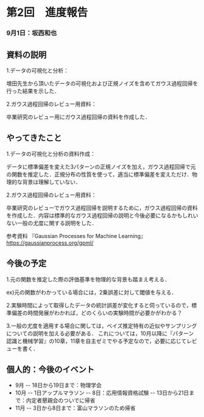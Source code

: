 # 第2回　進度報告
### 9月1日：坂西和也
## 資料の説明
1.データの可視化と分析：

増田先生から頂いたデータの可視化および正規ノイズを含めてガウス過程回帰を行った結果を示した．

2.ガウス過程回帰のレビュー用資料：

卒業研究のレビュー用にガウス過程回帰の資料を作成した．

## やってきたこと
1.データの可視化と分析の資料作成：

データに標準偏差を変えた3パターンの正規ノイズを加え，ガウス過程回帰で元の関数を推定した．正規分布の性質を使って，適当に標準偏差を変えただけ．物理的な背景は理解していない．

2.ガウス過程回帰のレビュー用資料：

卒業研究のレビューでガウス過程回帰を説明するために，ガウス過程回帰の資料を作成した．内容は標準的なガウス過程回帰の説明と今後必要になるかもしれいない一般の尤度に関する説明をした．

参考資料 『Gaussian Processes for Machine Learning』https://gaussianprocess.org/gpml/

## 今後の予定
1.元の関数を推定した際の評価基準を物理的な背景も踏まえ考える．

ex)元の関数がわかっている場合には，2乗誤差に対して閾値を与える．

2.実験時間によって取得したデータの統計誤差が変化すると伺っているので，標準偏差の時間発展がわかれば，どのくらいの実験時間が必要かがわかる？

3.一般の尤度を適用する場合に関しては，ベイズ推定特有の近似やサンプリングについての説明を加える必要がある．
これについては，10月以降に『パターン認識と機械学習』の10章，11章を自主ゼミでやる予定なので，必要に応じてレビューを書く．

## 個人的：今後のイベント
- 9月
-- 18日から19日まで：物理学会 
- 10月
-- 1日アップルマラソン
-- 8日：応用情報資格試験
-- 13日から21日まで：内定者懇親会のついでに帰省
- 11月
-- 3日から8日まで：富山マラソンのため帰省